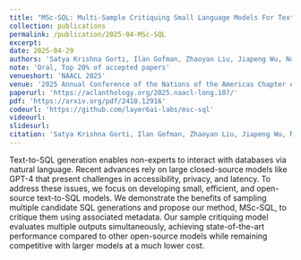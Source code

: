 ```yaml
---
title: "MSc-SQL: Multi-Sample Critiquing Small Language Models For Text-To-SQL Translation"
collection: publications
permalink: /publication/2025-04-MSc-SQL
excerpt: 
date: 2025-04-29
authors: 'Satya Krishna Gorti, Ilan Gofman, Zhaoyan Liu, Jiapeng Wu, Noël Vouitsis, Guangwei Yu, <b>Jesse C. Cresswell</b>, Rasa Hosseinzadeh'
note: 'Oral, Top 20% of accepted papers'
venueshort: 'NAACL 2025'
venue: '2025 Annual Conference of the Nations of the Americas Chapter of the Association for Computational Linguistics'
paperurl: 'https://aclanthology.org/2025.naacl-long.107/'
pdf: 'https://arxiv.org/pdf/2410.12916'
codeurl: 'https://github.com/layer6ai-labs/msc-sql'
videourl:
slidesurl:
citation: 'Satya Krishna Gorti, Ilan Gofman, Zhaoyan Liu, Jiapeng Wu, Noël Vouitsis, Guangwei Yu, Jesse C. Cresswell, Rasa Hosseinzadeh. MSc-SQL: Multi-Sample Critiquing Small Language Models For Text-To-SQL Translation. NAACL 2025'
---
```

Text-to-SQL generation enables non-experts to interact with databases via natural language. Recent advances rely on large closed-source models like GPT-4 that present challenges in accessibility, privacy, and latency. To address these issues, we focus on developing small, efficient, and open-source text-to-SQL models. We demonstrate the benefits of sampling multiple candidate SQL generations and propose our method, MSc-SQL, to critique them using associated metadata. Our sample critiquing model evaluates multiple outputs simultaneously, achieving state-of-the-art performance compared to other open-source models while remaining competitive with larger models at a much lower cost.